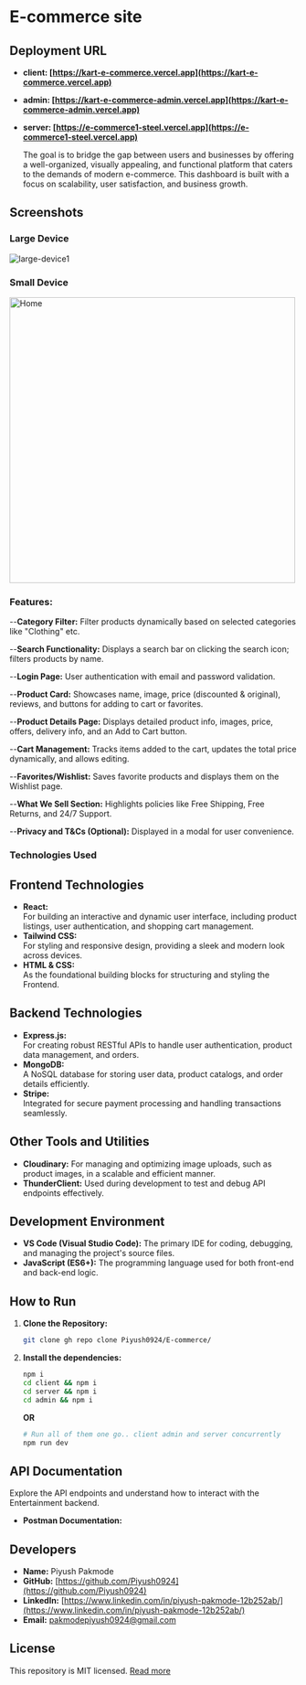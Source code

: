 # E-commerce site

## Deployment URL

- **client: [https://kart-e-commerce.vercel.app](https://kart-e-commerce.vercel.app)**
- **admin: [https://kart-e-commerce-admin.vercel.app](https://kart-e-commerce-admin.vercel.app)**
- **server: [https://e-commerce1-steel.vercel.app](https://e-commerce1-steel.vercel.app)**

  The goal is to bridge the gap between users and businesses by offering a well-organized, visually appealing, and functional platform that caters to the demands of modern e-commerce. This dashboard is built with a focus on scalability, user satisfaction, and business growth.

## Screenshots

### Large Device

![large-device1](https://kart-e-commerce.vercel.app/large-device1.png)


### Small Device

<img src="https://kart-e-commerce-admin.vercel.app/small-device4.png" alt="Home" height="500">


### Features:

--**Category Filter:**
Filter products dynamically based on selected categories like "Clothing" etc.

--**Search Functionality:**
Displays a search bar on clicking the search icon; filters products by name.

--**Login Page:**
User authentication with email and password validation.

--**Product Card:**
Showcases name, image, price (discounted & original), reviews, and buttons for adding to cart or favorites.

--**Product Details Page:**
Displays detailed product info, images, price, offers, delivery info, and an Add to Cart button.

--**Cart Management:**
Tracks items added to the cart, updates the total price dynamically, and allows editing.

--**Favorites/Wishlist:**
Saves favorite products and displays them on the Wishlist page.

--**What We Sell Section:**
Highlights policies like Free Shipping, Free Returns, and 24/7 Support.

--**Privacy and T&Cs (Optional):**
Displayed in a modal for user convenience.

### Technologies Used

## Frontend Technologies

- **React:**  
  For building an interactive and dynamic user interface, including product listings, user authentication, and shopping cart management.  
- **Tailwind CSS:**  
  For styling and responsive design, providing a sleek and modern look across devices.  
- **HTML & CSS:**  
  As the foundational building blocks for structuring and styling the Frontend.

## Backend Technologies

- **Express.js:**  
  For creating robust RESTful APIs to handle user authentication, product data management, and orders.  
- **MongoDB:**  
  A NoSQL database for storing user data, product catalogs, and order details efficiently.  
- **Stripe:**  
  Integrated for secure payment processing and handling transactions seamlessly.


## Other Tools and Utilities

- **Cloudinary:**
For managing and optimizing image uploads, such as product images, in a scalable and efficient manner.
- **ThunderClient:**
Used during development to test and debug API endpoints effectively.

## Development Environment

- **VS Code (Visual Studio Code):**
The primary IDE for coding, debugging, and managing the project's source files.
- **JavaScript (ES6+):**
The programming language used for both front-end and back-end logic.

## How to Run

1. **Clone the Repository:**

   ```bash
   git clone gh repo clone Piyush0924/E-commerce/
   ```

2. **Install the dependencies:**

   ```bash
   npm i
   cd client && npm i
   cd server && npm i
   cd admin && npm i
   ```

   **OR**

   ```bash
   # Run all of them one go.. client admin and server concurrently
   npm run dev
   ```

## API Documentation

Explore the API endpoints and understand how to interact with the Entertainment backend.

- **Postman Documentation:**

## Developers

- **Name:** Piyush Pakmode
- **GitHub:** [https://github.com/Piyush0924](https://github.com/Piyush0924)
- **LinkedIn:** [https://www.linkedin.com/in/piyush-pakmode-12b252ab/](https://www.linkedin.com/in/piyush-pakmode-12b252ab/)
- **Email:** pakmodepiyush0924@gmail.com

## License

This repository is MIT licensed. [Read more](./LICENSE.txt)
